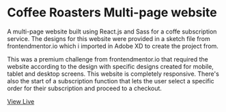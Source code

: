 # Coffee Roasters Multi-page website

A multi-page website built using React.js and Sass for a coffe subscription service. The designs for this website were provided in a sketch file from frontendmentor.io which i imported in Adobe XD to create the project from. 

This was a premium challenge from frontendmentor.io that required the website according to the design with specific designs created for mobile, tablet and desktop screens. This website is completely responsive. There's also the start of a subscription function that lets the user select a specific order for their subscription and proceed to a checkout.

[View Live](https://ttboimike.github.io/coffee-roaster-website/)
